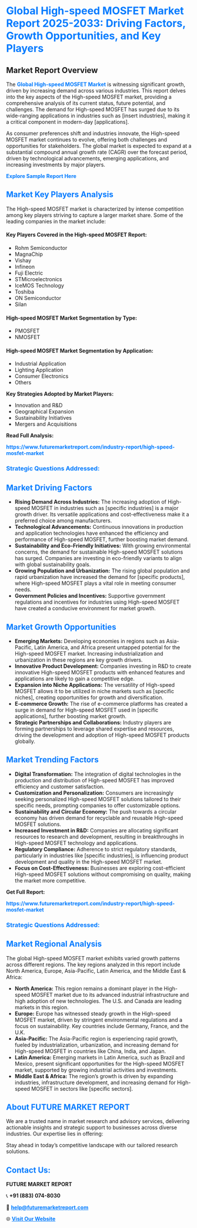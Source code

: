 <h1 style="color: #007BFF;">Global High-speed MOSFET Market Report 2025-2033: Driving Factors, Growth Opportunities, and Key Players</h1>

<section id="overview">
<h2>Market Report Overview</h2>
<p>The <a href="https://www.futuremarketreport.com/industry-report/high-speed-mosfet-market" style="color: #007BFF; text-decoration: none;"><strong>Global High-speed MOSFET Market</strong></a> is witnessing significant growth, driven by increasing demand across various industries. This report delves into the key aspects of the High-speed MOSFET market, providing a comprehensive analysis of its current status, future potential, and challenges. The demand for High-speed MOSFET has surged due to its wide-ranging applications in industries such as [insert industries], making it a critical component in modern-day [applications].</p>
<p>As consumer preferences shift and industries innovate, the High-speed MOSFET market continues to evolve, offering both challenges and opportunities for stakeholders. The global market is expected to expand at a substantial compound annual growth rate (CAGR) over the forecast period, driven by technological advancements, emerging applications, and increasing investments by major players.</p>
</section>

<section id="overview">
<p><a href="https://www.futuremarketreport.com/request-sample/reportId=76894" style="color: #007BFF; text-decoration: none;"><strong>Explore Sample Report Here</strong></a></p>
</section>

<section id="key-players">
<h2 style="color: #007BFF;">Market Key Players Analysis</h2>
<p>The High-speed MOSFET market is characterized by intense competition among key players striving to capture a larger market share. Some of the leading companies in the market include:</p>
<h4>Key Players Covered in the High-speed MOSFET Report:</h4>
<ul><li>Rohm Semiconductor</li><li>MagnaChip</li><li>Vishay</li><li>Infineon</li><li>Fuji Electric</li><li>STMicroelectronics</li><li>IceMOS Technology</li><li>Toshiba</li><li>ON Semiconductor</li><li>Silan</li></ul>
<h4>High-speed MOSFET Market Segmentation by Type:</h4>
<ul><li>PMOSFET</li><li>NMOSFET</li></ul>

<h4>High-speed MOSFET Market Segmentation by Application:</h4>
<ul><li>Industrial Application</li><li>Lighting Application</li><li>Consumer Electronics</li><li>Others</li></ul>
<p><strong>Key Strategies Adopted by Market Players:</strong></p>
<ul>
<li>Innovation and R&D</li>
<li>Geographical Expansion</li>
<li>Sustainability Initiatives</li>
<li>Mergers and Acquisitions</li>
</ul>
</section>

<section>
<p><strong>Read Full Analysis: </strong></p><a href="https://www.futuremarketreport.com/industry-report/high-speed-mosfet-market" style="color: #007BFF; text-decoration: none;"><strong>https://www.futuremarketreport.com/industry-report/high-speed-mosfet-market</strong></a>
<h3 style="color: #007BFF;">Strategic Questions Addressed:</h3>
</section>

<section id="driving-factors">
<h2 style="color: #007BFF;">Market Driving Factors</h2>
<ul>
<li><strong>Rising Demand Across Industries:</strong> The increasing adoption of High-speed MOSFET in industries such as [specific industries] is a major growth driver. Its versatile applications and cost-effectiveness make it a preferred choice among manufacturers.</li>
<li><strong>Technological Advancements:</strong> Continuous innovations in production and application technologies have enhanced the efficiency and performance of High-speed MOSFET, further boosting market demand.</li>
<li><strong>Sustainability and Eco-Friendly Initiatives:</strong> With growing environmental concerns, the demand for sustainable High-speed MOSFET solutions has surged. Companies are investing in eco-friendly variants to align with global sustainability goals.</li>
<li><strong>Growing Population and Urbanization:</strong> The rising global population and rapid urbanization have increased the demand for [specific products], where High-speed MOSFET plays a vital role in meeting consumer needs.</li>
<li><strong>Government Policies and Incentives:</strong> Supportive government regulations and incentives for industries using High-speed MOSFET have created a conducive environment for market growth.</li>
</ul>
</section>

<section id="growth-opportunities">
<h2 style="color: #007BFF;">Market Growth Opportunities</h2>
<ul>
<li><strong>Emerging Markets:</strong> Developing economies in regions such as Asia-Pacific, Latin America, and Africa present untapped potential for the High-speed MOSFET market. Increasing industrialization and urbanization in these regions are key growth drivers.</li>
<li><strong>Innovative Product Development:</strong> Companies investing in R&D to create innovative High-speed MOSFET products with enhanced features and applications are likely to gain a competitive edge.</li>
<li><strong>Expansion into Niche Applications:</strong> The versatility of High-speed MOSFET allows it to be utilized in niche markets such as [specific niches], creating opportunities for growth and diversification.</li>
<li><strong>E-commerce Growth:</strong> The rise of e-commerce platforms has created a surge in demand for High-speed MOSFET used in [specific applications], further boosting market growth.</li>
<li><strong>Strategic Partnerships and Collaborations:</strong> Industry players are forming partnerships to leverage shared expertise and resources, driving the development and adoption of High-speed MOSFET products globally.</li>
</ul>
</section>

<section id="trending-factors">
<h2 style="color: #007BFF;">Market Trending Factors</h2>
<ul>
<li><strong>Digital Transformation:</strong> The integration of digital technologies in the production and distribution of High-speed MOSFET has improved efficiency and customer satisfaction.</li>
<li><strong>Customization and Personalization:</strong> Consumers are increasingly seeking personalized High-speed MOSFET solutions tailored to their specific needs, prompting companies to offer customizable options.</li>
<li><strong>Sustainability and Circular Economy:</strong> The push towards a circular economy has driven demand for recyclable and reusable High-speed MOSFET solutions.</li>
<li><strong>Increased Investment in R&D:</strong> Companies are allocating significant resources to research and development, resulting in breakthroughs in High-speed MOSFET technology and applications.</li>
<li><strong>Regulatory Compliance:</strong> Adherence to strict regulatory standards, particularly in industries like [specific industries], is influencing product development and quality in the High-speed MOSFET market.</li>
<li><strong>Focus on Cost-Effectiveness:</strong> Businesses are exploring cost-efficient High-speed MOSFET solutions without compromising on quality, making the market more competitive.</li>
</ul>
</section>

<section>
<p><strong>Get Full Report: </strong></p><a href="https://www.futuremarketreport.com/industry-report/high-speed-mosfet-market" style="color: #007BFF; text-decoration: none;"><strong>https://www.futuremarketreport.com/industry-report/high-speed-mosfet-market</strong></a>
<h3 style="color: #007BFF;">Strategic Questions Addressed:</h3>
</section>


<section id="regional-analysis">
<h2 style="color: #007BFF;">Market Regional Analysis</h2>
<p>The global High-speed MOSFET market exhibits varied growth patterns across different regions. The key regions analyzed in this report include North America, Europe, Asia-Pacific, Latin America, and the Middle East & Africa:</p>
<ul>
<li><strong>North America:</strong> This region remains a dominant player in the High-speed MOSFET market due to its advanced industrial infrastructure and high adoption of new technologies. The U.S. and Canada are leading markets in this region.</li>
<li><strong>Europe:</strong> Europe has witnessed steady growth in the High-speed MOSFET market, driven by stringent environmental regulations and a focus on sustainability. Key countries include Germany, France, and the U.K.</li>
<li><strong>Asia-Pacific:</strong> The Asia-Pacific region is experiencing rapid growth, fueled by industrialization, urbanization, and increasing demand for High-speed MOSFET in countries like China, India, and Japan.</li>
<li><strong>Latin America:</strong> Emerging markets in Latin America, such as Brazil and Mexico, present significant opportunities for the High-speed MOSFET market, supported by growing industrial activities and investments.</li>
<li><strong>Middle East & Africa:</strong> The region’s growth is driven by expanding industries, infrastructure development, and increasing demand for High-speed MOSFET in sectors like [specific sectors].</li>
</ul>
</section>

<footer>
<h2 style="color: #007BFF;">About FUTURE MARKET REPORT</h2>
<p>We are a trusted name in market research and advisory services, delivering actionable insights and strategic support to businesses across diverse industries. Our expertise lies in offering:</p>

<p>Stay ahead in today’s competitive landscape with our tailored research solutions.</p>

<h2 style="color: #007BFF;">Contact Us:</h2>
<p><strong>FUTURE MARKET REPORT</strong></p>
<p>📞 <strong>+91 (883) 074-8030</strong></p>
<p>📧 <strong><a href="mailto:help@futuremarketreport.com" style="color: #007BFF;">help@futuremarketreport.com</a></strong></p>
<p>🌐 <strong><a href="https://www.futuremarketreport.com/" style="color: #007BFF;">Visit Our Website</a></strong></p>
</footer>